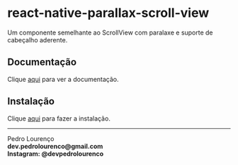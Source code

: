 # react-native-parallax-scroll-view

Um componente semelhante ao ScrollView com paralaxe e suporte de cabeçalho aderente.

## Documentação

Clique [aqui](https://github.com/i6mi6/react-native-parallax-scroll-view) para ver a documentação.

## Instalação

Clique [aqui](https://www.npmjs.com/package/react-native-parallax-scroll-view) para fazer a instalação.


<hr>
<stong>Pedro Lourenço</strong><br>
<Strong>dev.pedrolourenco@gmail.com</strong><br>
<Strong>Instagram: @devpedrolourenco</strong>